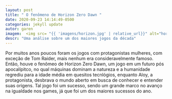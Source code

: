 ```yaml
---
layout: post
title: " O fenômeno de Horizon Zero Dawn "
date: 2020-09-23 14:14:49-0500
categories: jekyll update
autor: garen
imagem:  <img src= "{{ 'imagens/horizon.jpg' | relative_url}}" alt="horizon" width"70px" height="70px" >
descr: "Uma análise sobre um dos maiores jogos da década" 
---
```


Por muitos anos poucos foram os jogos com protagonistas mulheres, com exceção de Tom Raider, mais nenhum era consideravelmente famoso. Então, houve o fenômeo de Horizon Zero Dawn, um jogo em um futuro pós apocalípitco, no qual máquinas dominam a natureza e a humanidade regrediu para a idade média em quesitos tecnlógios, enquanto Aloy, a protagonista, desbrava o mundo aberto em busca de conhecer e entender suas origens. Tal jogo foi um sucesso, sendo um grande marco no avanço na igualdade nos games, já que foi um dos maiores sucessos do ano.